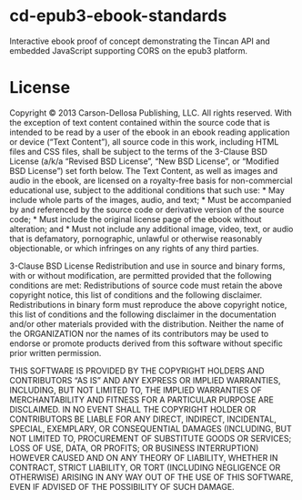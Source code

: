 cd-epub3-ebook-standards
========================

Interactive ebook proof of concept demonstrating the Tincan API and embedded JavaScript supporting CORS on the epub3 platform.


License
=======

Copyright © 2013 Carson-Dellosa Publishing, LLC. All rights reserved. With the exception of text content contained within the source code that is intended to be read by a user of the ebook in an ebook reading application or device (“Text Content”), all source code in this work, including HTML files and CSS files, shall be subject to the terms of the 3-Clause BSD License (a/k/a “Revised BSD License”, “New BSD License”, or “Modified BSD License”) set forth below. The Text Content, as well as images and audio in the ebook, are licensed on a royalty-free basis for non-commercial educational use, subject to the additional conditions that such use: * May include whole parts of the images, audio, and text; * Must be accompanied by and referenced by the source code or derivative version of the source code; * Must include the original license page of the ebook without alteration; and * Must not include any additional image, video, text, or audio that is defamatory, pornographic, unlawful or otherwise reasonably objectionable, or which infringes on any rights of any third parties. 

3-Clause BSD License Redistribution and use in source and binary forms, with or without modification, are permitted provided that the following conditions are met: Redistributions of source code must retain the above copyright notice, this list of conditions and the following disclaimer. Redistributions in binary form must reproduce the above copyright notice, this list of conditions and the following disclaimer in the documentation and/or other materials provided with the distribution. Neither the name of the ORGANIZATION nor the names of its contributors may be used to endorse or promote products derived from this software without specific prior written permission.

THIS SOFTWARE IS PROVIDED BY THE COPYRIGHT HOLDERS AND CONTRIBUTORS “AS IS” AND ANY EXPRESS OR IMPLIED WARRANTIES, INCLUDING, BUT NOT LIMITED TO, THE IMPLIED WARRANTIES OF MERCHANTABILITY AND FITNESS FOR A PARTICULAR PURPOSE ARE DISCLAIMED. IN NO EVENT SHALL THE COPYRIGHT HOLDER OR CONTRIBUTORS BE LIABLE FOR ANY DIRECT, INDIRECT, INCIDENTAL, SPECIAL, EXEMPLARY, OR CONSEQUENTIAL DAMAGES (INCLUDING, BUT NOT LIMITED TO, PROCUREMENT OF SUBSTITUTE GOODS OR SERVICES; LOSS OF USE, DATA, OR PROFITS; OR BUSINESS INTERRUPTION) HOWEVER CAUSED AND ON ANY THEORY OF LIABILITY, WHETHER IN CONTRACT, STRICT LIABILITY, OR TORT (INCLUDING NEGLIGENCE OR OTHERWISE) ARISING IN ANY WAY OUT OF THE USE OF THIS SOFTWARE, EVEN IF ADVISED OF THE POSSIBILITY OF SUCH DAMAGE.
